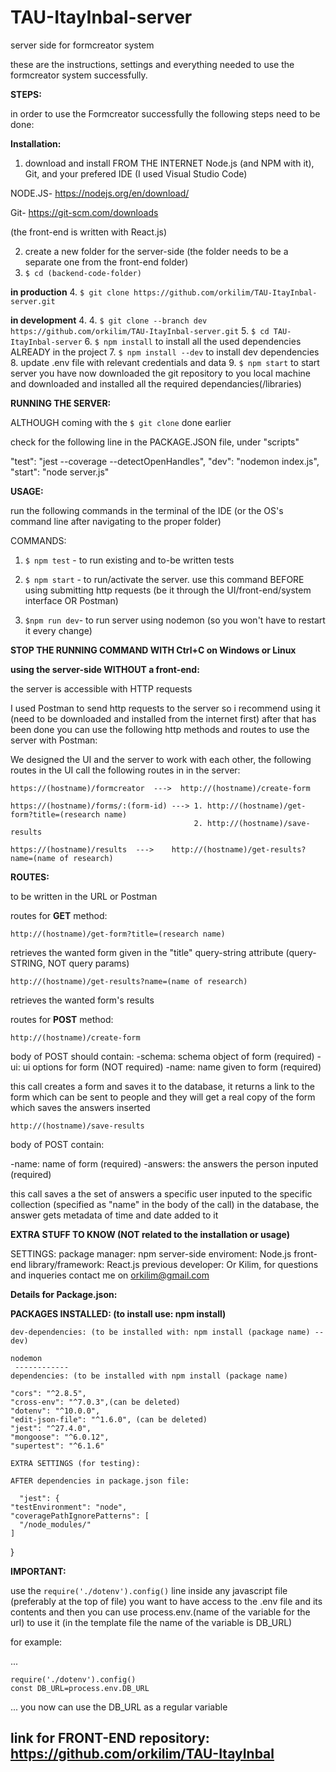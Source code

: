 # TAU-ItayInbal-server
server side for formcreator system

these are the instructions, settings and everything needed to use the formcreator system successfully.

__STEPS:__

in order to use the Formcreator successfully the following steps need to be done:

__Installation:__

1. download and install FROM THE INTERNET Node.js (and NPM with it), Git, and your prefered IDE (I used Visual Studio Code)

NODE.JS- https://nodejs.org/en/download/

Git- https://git-scm.com/downloads


  
  (the front-end is written with React.js)

2. create a new folder for the server-side (the folder needs to be a separate one from the front-end folder)
3. ```$ cd (backend-code-folder)```

  __in production__
4. ```$ git clone https://github.com/orkilim/TAU-ItayInbal-server.git```

  __in development__
4. 4. ```$ git clone --branch dev https://github.com/orkilim/TAU-ItayInbal-server.git```
5. ```$ cd TAU-ItayInbal-server```
6. ```$ npm install``` to install all the used dependencies ALREADY in the project
7. ```$ npm install --dev``` to install dev dependencies
8. update .env file with relevant credentials and data
9. ```$ npm start``` to start server
you have now downloaded the git repository to you local machine and downloaded and installed all the required dependancies(/libraries)

__RUNNING THE SERVER:__
 
 ALTHOUGH coming with the ```$ git clone``` done earlier
 
 check for the following line in the PACKAGE.JSON file, under "scripts"
 
 "test": "jest --coverage --detectOpenHandles",
 "dev": "nodemon index.js",
 "start": "node server.js"
 
 __USAGE:__
 
 run the following commands in the terminal of the IDE (or the OS's command line after navigating to the proper folder)
 
 COMMANDS:
 
1. ```$ npm test``` - to run existing and to-be written tests
 
2. ```$ npm start``` - to run/activate the server. use this command BEFORE using submitting http requests (be it through the UI/front-end/system interface OR Postman)

3. ```$npm run dev```- to run server using nodemon (so you won't have to restart it every change)

__STOP THE RUNNING COMMAND WITH Ctrl+C on Windows or Linux__




__using the server-side WITHOUT a front-end:__

the server is accessible with HTTP requests

I used Postman to send http requests to the server so i recommend using it (need to be downloaded and installed from the internet first)
after that has been done you can use the following http methods and routes to use the server with Postman:


We designed the UI and the server to work with each other, the following routes in the UI call the following routes in in the server:
```
https://(hostname)/formcreator  --->  http://(hostname)/create-form

https://(hostname)/forms/:(form-id) ---> 1. http://(hostname)/get-form?title=(research name)
                                         2. http://(hostname)/save-results
                                         
https://(hostname)/results  --->    http://(hostname)/get-results?name=(name of research)
```

__ROUTES:__
    
   to be written in the URL or Postman
    
  routes for __GET__ method:
  
  ```http://(hostname)/get-form?title=(research name)```
  
  retrieves the wanted form given in the "title" query-string attribute (query-STRING, NOT query params)
  
  
  
  
  ```http://(hostname)/get-results?name=(name of research)```
  
  retrieves the wanted form's results
  


  routes for __POST__ method:
  
  ```http://(hostname)/create-form```
  
  body of POST should contain:
  -schema: schema object of form (required)
  -ui: ui options for form (NOT required)
  -name: name given to form (required)
  
  
  this call creates a form and saves it to the database, it returns a link to the form which can be sent to people and they will get a real copy of the form which saves the answers inserted
  
  
  
  
  
  ```http://(hostname)/save-results```
  
  body of POST contain:
  
  -name: name of form (required)
  -answers: the answers the person inputed (required)
  
  this call saves a the set of answers a specific user inputed to the specific collection (specified as "name" in the body of the call) in the database, the answer gets metadata of time and date added to it
  
 

__EXTRA STUFF TO KNOW (NOT related to the installation or usage)__

SETTINGS:
package manager: npm
server-side enviroment: Node.js 
front-end library/framework: React.js 
previous developer: Or Kilim, for questions and inqueries contact me on orkilim@gmail.com

__Details for Package.json:__


  __PACKAGES INSTALLED: (to install use: npm install)__
  
    dev-dependencies: (to be installed with: npm install (package name) --dev)
    
    nodemon
     ------------
    dependencies: (to be installed with npm install (package name)
    
    "cors": "^2.8.5", 
    "cross-env": "^7.0.3",(can be deleted)
    "dotenv": "^10.0.0",
    "edit-json-file": "^1.6.0", (can be deleted)
    "jest": "^27.4.0",
    "mongoose": "^6.0.12",
    "supertest": "^6.1.6"
    
    EXTRA SETTINGS (for testing):
    
    AFTER dependencies in package.json file:
      
      "jest": {
    "testEnvironment": "node",
    "coveragePathIgnorePatterns": [
      "/node_modules/"
    ]
  }
  
  __IMPORTANT:__
  
  use the ```require('./dotenv').config()``` line inside any javascript file (preferably at the top of file) you want to have access to the .env file and its contents
  and then you can use process.env.(name of the variable for the url) to use it (in the template file the name of the variable is DB_URL)
  
  for example: 
  
  ...
  ```
  require('./dotenv').config()
  const DB_URL=process.env.DB_URL
  ```
  ...
  you now can use the DB_URL as a regular variable
  
  
  
  
  ## link for FRONT-END repository: https://github.com/orkilim/TAU-ItayInbal
  
  
  
  
